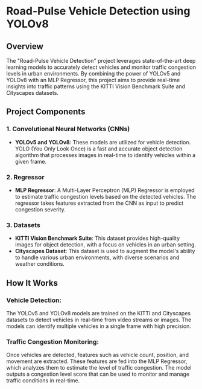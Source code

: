 # **Road-Pulse Vehicle Detection using YOLOv8**

## **Overview**

The "Road-Pulse Vehicle Detection" project leverages state-of-the-art deep learning models to accurately detect vehicles and monitor traffic congestion levels in urban environments. By combining the power of YOLOv5 and YOLOv8 with an MLP Regressor, this project aims to provide real-time insights into traffic patterns using the KITTI Vision Benchmark Suite and Cityscapes datasets.

## **Project Components**

### **1. Convolutional Neural Networks (CNNs)**
- **YOLOv5 and YOLOv8**: These models are utilized for vehicle detection. YOLO (You Only Look Once) is a fast and accurate object detection algorithm that processes images in real-time to identify vehicles within a given frame.

### **2. Regressor**
- **MLP Regressor**: A Multi-Layer Perceptron (MLP) Regressor is employed to estimate traffic congestion levels based on the detected vehicles. The regressor takes features extracted from the CNN as input to predict congestion severity.

### **3. Datasets**
- **KITTI Vision Benchmark Suite**: This dataset provides high-quality images for object detection, with a focus on vehicles in an urban setting.
- **Cityscapes Dataset**: This dataset is used to augment the model's ability to handle various urban environments, with diverse scenarios and weather conditions.

## **How It Works**

### **Vehicle Detection**:
The YOLOv5 and YOLOv8 models are trained on the KITTI and Cityscapes datasets to detect vehicles in real-time from video streams or images. The models can identify multiple vehicles in a single frame with high precision.

### **Traffic Congestion Monitoring**:
Once vehicles are detected, features such as vehicle count, position, and movement are extracted. These features are fed into the MLP Regressor, which analyzes them to estimate the level of traffic congestion. The model outputs a congestion level score that can be used to monitor and manage traffic conditions in real-time.
